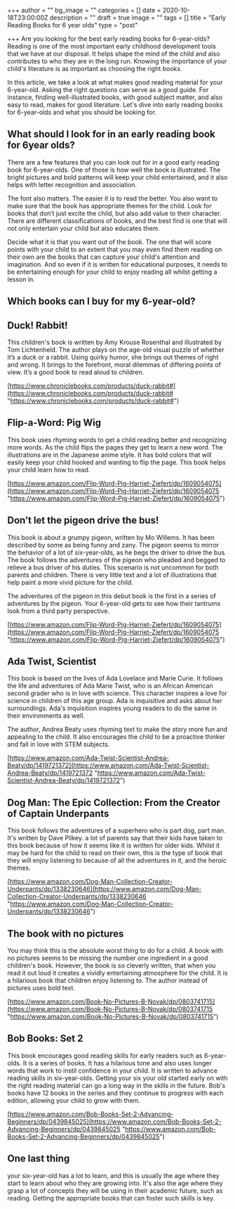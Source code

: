 +++
author = ""
bg_image = ""
categories = []
date = 2020-10-18T23:00:00Z
description = ""
draft = true
image = ""
tags = []
title = "Early Reading Books for 6 year olds"
type = "post"

+++
Are you looking for the best early reading books for 6-year-olds? Reading is one of the most important early childhood development tools that we have at our disposal. It helps shape the mind of the child and also contributes to who they are in the long run. Knowing the importance of your child's literature is as important as choosing the right books.

In this article, we take a look at what makes good reading material for your 6-year-old. Asking the right questions can serve as a good guide. For instance, finding well-illustrated books, with good subject matter, and also easy to read, makes for good literature. Let's dive into early reading books for 6-year-olds and what you should be looking for.

## What should I look for in an early reading book for 6year olds?

There are a few features that you can look out for in a good early reading book for 6-year-olds. One of those is how well the book is illustrated. The bright pictures and bold patterns will keep your child entertained, and it also helps with letter recognition and association.

The font also matters. The easier it is to read the better. You also want to make sure that the book has appropriate themes for the child. Look for books that don’t just excite the child, but also add value to their character. There are different classifications of books, and the best find is one that will not only entertain your child but also educates them.

Decide what it is that you want out of the book. The one that will score points with your child to an extent that you may even find them reading on their own are the books that can capture your child's attention and imagination. And so even if it is written for educational purposes, it needs to be entertaining enough for your child to enjoy reading all whilst getting a lesson in.

## Which books can I buy for my 6-year-old?

## Duck! Rabbit!

This children's book is written by Amy Krouse Rosenthal and illustrated by Tom Lichtenheld. The author plays on the age-old visual puzzle of whether it’s a duck or a rabbit. Using quirky humor, she brings out themes of right and wrong. It brings to the forefront, moral dilemmas of differing points of view. It’s a good book to read aloud to children.

[https://www.chroniclebooks.com/products/duck-rabbit#](https://www.chroniclebooks.com/products/duck-rabbit# "https://www.chroniclebooks.com/products/duck-rabbit#")

## Flip-a-Word: Pig Wig

This book uses rhyming words to get a child reading better and recognizing more words. As the child flips the pages they get to learn a new word. The illustrations are in the Japanese anime style. It has bold colors that will easily keep your child hooked and wanting to flip the page. This book helps your child learn how to read.

[https://www.amazon.com/Flip-Word-Pig-Harriet-Ziefert/dp/1609054075](https://www.amazon.com/Flip-Word-Pig-Harriet-Ziefert/dp/1609054075 "https://www.amazon.com/Flip-Word-Pig-Harriet-Ziefert/dp/1609054075")

## Don’t let the pigeon drive the bus!

This book is about a grumpy pigeon, written by Mo Willems. It has been described by some as being funny and zany. The pigeon seems to mirror the behavior of a lot of six-year-olds, as he begs the driver to drive the bus. The book follows the adventures of the pigeon who pleaded and begged to relieve a bus driver of his duties. This scenario is not uncommon for both parents and children. There is very little text and a lot of illustrations that help paint a more vivid picture for the child.

The adventures of the pigeon in this debut book is the first in a series of adventures by the pigeon. Your 6-year-old gets to see how their tantrums look from a third party perspective.

[https://www.amazon.com/Flip-Word-Pig-Harriet-Ziefert/dp/1609054075](https://www.amazon.com/Flip-Word-Pig-Harriet-Ziefert/dp/1609054075 "https://www.amazon.com/Flip-Word-Pig-Harriet-Ziefert/dp/1609054075")

## Ada Twist, Scientist

This book is based on the lives of Ada Lovelace and Marie Curie. It follows the life and adventures of Ada Marie Twist, who is an African American second grader who is in love with science. This character inspires a love for science in children of this age group. Ada is inquisitive and asks about her surroundings. Ada's inquisition inspires young readers to do the same in their environments as well.

The author, Andrea Beaty uses rhyming text to make the story more fun and appealing to the child. It also encourages the child to be a proactive thinker and fall in love with STEM subjects.

[https://www.amazon.com/Ada-Twist-Scientist-Andrea-Beaty/dp/1419721372](https://www.amazon.com/Ada-Twist-Scientist-Andrea-Beaty/dp/1419721372 "https://www.amazon.com/Ada-Twist-Scientist-Andrea-Beaty/dp/1419721372")

## Dog Man: The Epic Collection: From the Creator of Captain Underpants

This book follows the adventures of a superhero who is part dog, part man. It's written by Dave Pilkey. a lot of parents say that their kids have taken to this book because of how it seems like it is written for older kids. Whilst it may be hard for the child to read on their own, this is the type of book that they will enjoy listening to because of all the adventures in it, and the heroic themes.

[https://www.amazon.com/Dog-Man-Collection-Creator-Underpants/dp/1338230646](https://www.amazon.com/Dog-Man-Collection-Creator-Underpants/dp/1338230646 "https://www.amazon.com/Dog-Man-Collection-Creator-Underpants/dp/1338230646")

## The book with no pictures

You may think this is the absolute worst thing to do for a child. A book with no pictures seems to be missing the number one ingredient in a good children's book. However, the book is so cleverly written, that when you read it out loud it creates a vividly entertaining atmosphere for the child. It is a hilarious book that children enjoy listening to. The author instead of pictures uses bold text.

[https://www.amazon.com/Book-No-Pictures-B-Novak/dp/0803741715](https://www.amazon.com/Book-No-Pictures-B-Novak/dp/0803741715 "https://www.amazon.com/Book-No-Pictures-B-Novak/dp/0803741715")

## Bob Books: Set 2

This book encourages good reading skills for early readers such as 6-year-olds. It is a series of books. It has a hilarious tone and also uses longer words that work to instil confidence in your child. It is written to advance reading skills in six-year-olds. Getting your six your old started early on with the right reading material can go a long way in the skills in the future. Bob's books have 12 books in the series and they continue to progress with each edition, allowing your child to grow with them.

[https://www.amazon.com/Bob-Books-Set-2-Advancing-Beginners/dp/0439845025](https://www.amazon.com/Bob-Books-Set-2-Advancing-Beginners/dp/0439845025 "https://www.amazon.com/Bob-Books-Set-2-Advancing-Beginners/dp/0439845025")

## One last thing

your six-year-old has a lot to learn, and this is usually the age where they start to learn about who they are growing into. It's also the age where they grasp a lot of concepts they will be using in their academic future, such as reading. Getting the appropriate books that can foster such skills is key.